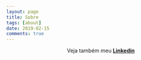 ```yaml
---
layout: page
title: Sobre
tags: [about]
date: 2019-02-15
comments: true
---
```


<center>Veja também meu <a href="https://www.linkedin.com/in/felipetavaresmelo/"><b>Linkedin</b></a></center>